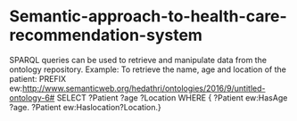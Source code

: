 # Semantic-approach-to-health-care-recommendation-system
SPARQL queries can be used to retrieve and manipulate data from the ontology repository.
Example:
To retrieve the name, age and location of the patient:
PREFIX ew:<http://www.semanticweb.org/hedathri/ontologies/2016/9/untitled-ontology-6#>
SELECT ?Patient ?age ?Location
WHERE { ?Patient ew:HasAge ?age. ?Patient ew:Haslocation?Location.}
